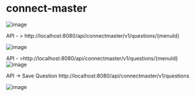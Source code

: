 # connect-master


![image](https://github.com/user-attachments/assets/ef52dd82-2a98-4079-b98f-5f265963b201)


API - > http://localhost:8080/api/connectmaster/v1/questions/{menuId}

![image](https://github.com/user-attachments/assets/ad18a68a-95eb-4202-bcda-abb421cd88d2)

API - >http://localhost:8080/api/connectmaster/v1/questions/{menuId}
![image](https://github.com/user-attachments/assets/980ecb2b-4dc5-40ee-ad2d-613bc4824dc7)

API -> Save Question http://localhost:8080/api/connectmaster/v1/questions
    
![image](https://github.com/user-attachments/assets/f7df87d2-02b0-44b2-bbb1-4494ce0d07fe)




